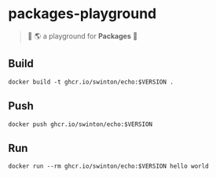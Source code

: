 # packages-playground
> :wave: :earth_americas: a playground for **Packages** :roller_coaster:

## Build
```shell
docker build -t ghcr.io/swinton/echo:$VERSION .
```

## Push
```shell
docker push ghcr.io/swinton/echo:$VERSION
```

## Run
```shell
docker run --rm ghcr.io/swinton/echo:$VERSION hello world
```
